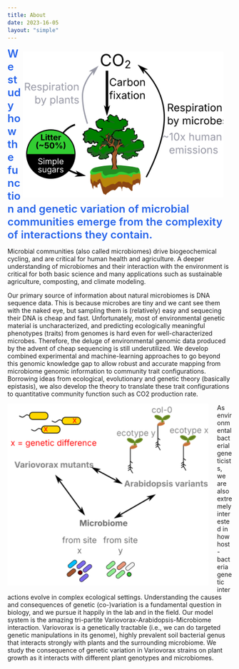 ```yaml
---
title: About
date: 2023-16-05
layout: "simple"
---
```


<img align="right" src="litter_cycle.svg" width="450" style="padding-right: 20px; padding-top: 10px; margin-top: 0px; margin-bottom: 5px">

<div style="text-align: left; font-size: 1.5rem; font-weight: 600; padding-left: 0px; padding-right: 0px; max-width: 50rem; margin: 0; color: rgb(37, 99, 235);">
We study how the function and genetic variation of microbial communities emerge from the complexity of interactions they contain.
</div>

Microbial communities (also called microbiomes) drive biogeochemical cycling, and are critical for human health and agriculture. A deeper understanding of microbiomes and their interaction with the environment is critical for both basic science and many applications such as sustainable agriculture, composting, and climate modeling.

Our primary source of information about natural microbiomes is DNA sequence data. This is because microbes are tiny and we cant see them with the naked eye, but sampling them is (relatively) easy and sequecing their DNA is cheap and fast. Unfortunately, most of environmental genetic material is uncharacterized, and predicting ecologically meaningful phenotypes (traits) from genomes is hard even for well-characterized microbes. Therefore, the deluge of environmental genomic data produced by the advent of cheap sequencing is still underutilized. We develop combined experimental and machine-learning approaches to go beyond this genomic knowledge gap to allow robust and accurate mapping from microbiome genomic information to community trait configurations. Borrowing ideas from ecological, evolutionary and genetic theory (basically epistasis), we also develop the theory to translate these trait configurations to quantitative community function such as CO2 production rate.

<img align="left" src="vario.svg" width="450" style="padding-right: 20px; padding-top: 0px; margin-top: 0px; margin-bottom: 10px">
As environmental bacterial geneticists, we are also extremely interested in how host-bacteria genetic interactions evolve in complex ecological settings. Understanding the causes and consequences of genetic (co-)variation is a fundamental question in biology, and we pursue it happily in the lab and in the field. Our model system is the amazing tri-partite Variovorax-Arabidopsis-Microbiome interaction. Variovorax is a genetically tractable (i.e., we can do targeted genetic manipulations in its genome), highly prevalent soil bacterial genus that interacts strongly with plants and the surrounding microbiome. We study the consequence of genetic variation in Variovorax strains on plant growth as it interacts with different plant genotypes and microbiomes.

